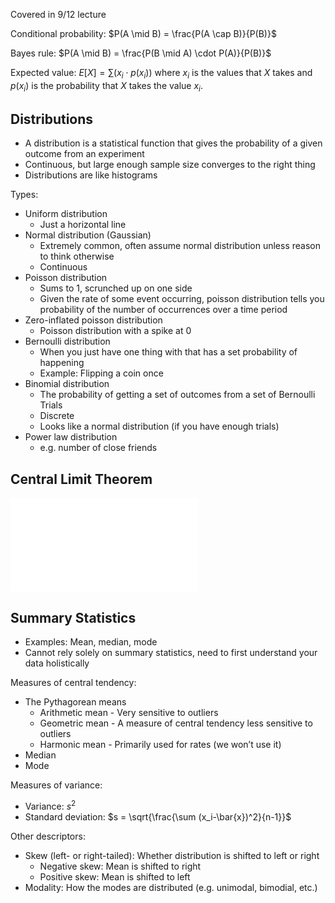 
Covered in 9/12 lecture

Conditional probability: $P(A \mid B) = \frac{P(A \cap B)}{P(B)}$

Bayes rule: $P(A \mid B) = \frac{P(B \mid A) \cdot P(A)}{P(B)}$

Expected value: $E[X] = \sum (x_i \cdot p(x_i))$ where $x_i$ is the values that $X$ takes and $p(x_i)$ is the probability that $X$ takes the value $x_i$.

## Distributions

- A distribution is a statistical function that gives the probability of a given outcome from an experiment
- Continuous, but large enough sample size converges to the right thing
- Distributions are like histograms

Types:

- Uniform distribution
    - Just a horizontal line
- Normal distribution (Gaussian)
    - Extremely common, often assume normal distribution unless reason to think otherwise
    - Continuous
- Poisson distribution
    - Sums to 1, scrunched up on one side
    - Given the rate of some event occurring, poisson distribution tells you probability of the number of occurrences over a time period
- Zero-inflated poisson distribution
    - Poisson distribution with a spike at 0
- Bernoulli distribution
    - When you just have one thing with that has a set probability of happening
    - Example: Flipping a coin once
- Binomial distribution
    - The probability of getting a set of outcomes from a set of Bernoulli Trials
    - Discrete
    - Looks like a normal distribution (if you have enough trials)
- Power law distribution
    - e.g. number of close friends

## Central Limit Theorem

![Central Limit Theorem](Central%20Limit%20Theorem.md)

## Summary Statistics

- Examples: Mean, median, mode
- Cannot rely solely on summary statistics, need to first understand your data holistically

Measures of central tendency:

- The Pythagorean means
    - Arithmetic mean - Very sensitive to outliers
    - Geometric mean - A measure of central tendency less sensitive to outliers
    - Harmonic mean - Primarily used for rates (we won’t use it)
- Median
- Mode

Measures of variance:

- Variance: $s^2$
- Standard deviation: $s = \sqrt{\frac{\sum (x_i-\bar{x})^2}{n-1}}$

Other descriptors:

- Skew (left- or right-tailed): Whether distribution is shifted to left or right
    - Negative skew: Mean is shifted to right
    - Positive skew: Mean is shifted to left
- Modality: How the modes are distributed (e.g. unimodal, bimodial, etc.)